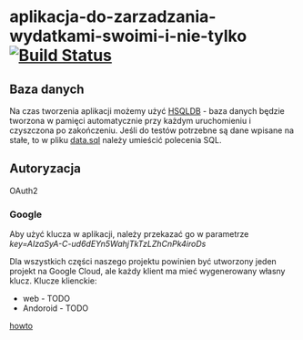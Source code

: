 # aplikacja-do-zarzadzania-wydatkami-swoimi-i-nie-tylko [![Build Status](https://travis-ci.com/vonsowic/aplikacja-do-zarzadzania-wydatkami-swoimi-i-nie-tylko.svg?token=z5xW5WFyuttX4MbcwYmp&branch=master)](https://travis-ci.com/vonsowic/aplikacja-do-zarzadzania-wydatkami-swoimi-i-nie-tylko?token=z5xW5WFyuttX4MbcwYmp&branch=master)

## Baza danych
Na czas tworzenia aplikacji możemy użyć [HSQLDB](https://pl.wikipedia.org/wiki/HSQLDB) - baza danych będzie tworzona w pamięci automatycznie przy każdym uruchomieniu i czyszczona po zakończeniu. Jeśli do testów potrzebne są dane wpisane na stałe, to w pliku [data.sql](src/main/resources/database/hsqldb/data.sql) należy umieścić polecenia SQL. 

## Autoryzacja
OAuth2

### Google
Aby użyć klucza w aplikacji, należy przekazać go w parametrze *key=AIzaSyA-C-ud6dEYn5WahjTkTzLZhCnPk4iroDs*

Dla wszystkich części naszego projektu powinien być utworzony jeden projekt na Google Cloud, ale każdy klient ma mieć wygenerowany własny klucz. Klucze klienckie:
* web - TODO
* Andoroid - TODO

[howto](https://developers.google.com/identity/sign-in/web/devconsole-project)

